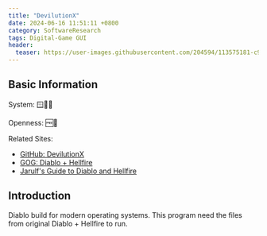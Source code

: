 ```yaml
---
title: "DevilutionX"
date: 2024-06-16 11:51:11 +0800
category: SoftwareResearch
tags: Digital-Game GUI
header:
  teaser: https://user-images.githubusercontent.com/204594/113575181-c946a400-961d-11eb-8347-a8829fa3830c.png
---
```


## Basic Information

System: 🪟🍎🐧

Openness: 🆓📖

Related Sites:

* [GitHub: DevilutionX](https://github.com/diasurgical/devilutionX)
* [GOG: Diablo + Hellfire](https://www.gog.com/game/diablo)
* [Jarulf's Guide to Diablo and Hellfire](http://www.bigd-online.com/JG/JGFrame.html)

## Introduction

Diablo build for modern operating systems. This program need the files from original Diablo + Hellfire to run.
